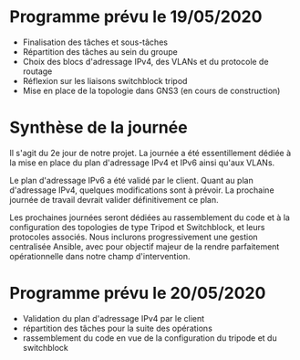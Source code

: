 # Programme prévu le 19/05/2020

* Finalisation des tâches et sous-tâches
* Répartition des tâches au sein du groupe
* Choix des blocs d'adressage IPv4, des VLANs et du protocole de routage
* Réflexion sur les liaisons switchblock tripod
* Mise en place de la topologie dans GNS3 (en cours de construction)

# Synthèse de la journée

Il s'agit du 2e jour de notre projet. La journée a été essentillement dédiée à la mise en place du plan d'adressage IPv4 et IPv6 ainsi 
qu'aux VLANs.

Le plan d'adressage IPv6 a été validé par le client. Quant au plan d'adressage IPv4, quelques modifications sont à prévoir.
La prochaine journée de travail devrait valider définitivement ce plan.

Les prochaines journées seront dédiées au rassemblement du code et à la configuration des topologies de type Tripod et Switchblock, et leurs protocoles associés. Nous inclurons progressivement une gestion centralisée Ansible, avec pour objectif majeur de la rendre parfaitement opérationnelle dans notre champ d'intervention.

# Programme prévu le 20/05/2020

* Validation du plan d'adressage IPv4 par le client
* répartition des tâches pour la suite des opérations
* rassemblement du code en vue de la configuration du tripode et du switchblock
